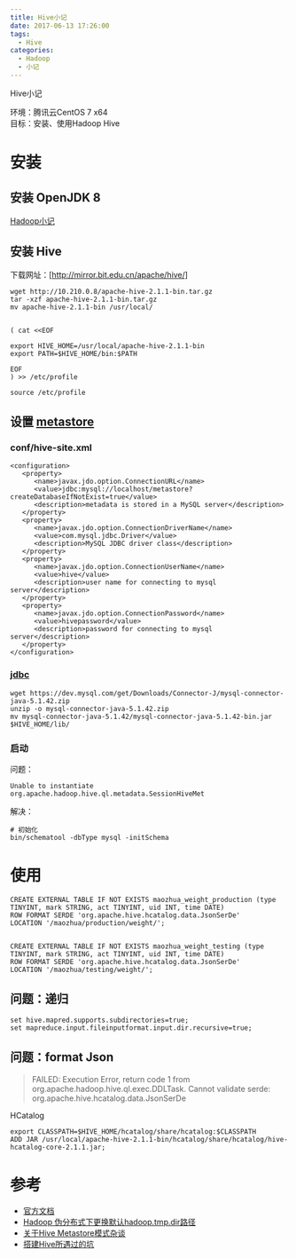 ```yaml
---
title: Hive小记
date: 2017-06-13 17:26:00
tags:
  - Hive
categories:
  - Hadoop
  - 小记
---
```


Hive小记
<!-- MORE -->
环境：腾讯云CentOS 7 x64  
目标：安装、使用Hadoop Hive


# 安装  
## 安装 OpenJDK 8
[Hadoop小记](Hadoop小记)

## 安装 Hive  
下载网址：[http://mirror.bit.edu.cn/apache/hive/]
```
wget http://10.210.0.8/apache-hive-2.1.1-bin.tar.gz
tar -xzf apache-hive-2.1.1-bin.tar.gz
mv apache-hive-2.1.1-bin /usr/local/


( cat <<EOF

export HIVE_HOME=/usr/local/apache-hive-2.1.1-bin
export PATH=$HIVE_HOME/bin:$PATH

EOF
) >> /etc/profile

source /etc/profile

```

## 设置 [metastore](https://cwiki.apache.org/confluence/display/Hive/AdminManual+MetastoreAdmin)

### conf/hive-site.xml
```
<configuration>
   <property>
      <name>javax.jdo.option.ConnectionURL</name>
      <value>jdbc:mysql://localhost/metastore?createDatabaseIfNotExist=true</value>
      <description>metadata is stored in a MySQL server</description>
   </property>
   <property>
      <name>javax.jdo.option.ConnectionDriverName</name>
      <value>com.mysql.jdbc.Driver</value>
      <description>MySQL JDBC driver class</description>
   </property>
   <property>
      <name>javax.jdo.option.ConnectionUserName</name>
      <value>hive</value>
      <description>user name for connecting to mysql server</description>
   </property>
   <property>
      <name>javax.jdo.option.ConnectionPassword</name>
      <value>hivepassword</value>
      <description>password for connecting to mysql server</description>
   </property>
</configuration>
```
### [jdbc](https://dev.mysql.com/downloads/connector/j/)
```
wget https://dev.mysql.com/get/Downloads/Connector-J/mysql-connector-java-5.1.42.zip
unzip -o mysql-connector-java-5.1.42.zip
mv mysql-connector-java-5.1.42/mysql-connector-java-5.1.42-bin.jar $HIVE_HOME/lib/
```

### 启动
问题：
```
Unable to instantiate org.apache.hadoop.hive.ql.metadata.SessionHiveMet
```

解决：
```
# 初始化
bin/schematool -dbType mysql -initSchema
```

# 使用
```
CREATE EXTERNAL TABLE IF NOT EXISTS maozhua_weight_production (type TINYINT, mark STRING, act TINYINT, uid INT, time DATE) 
ROW FORMAT SERDE 'org.apache.hive.hcatalog.data.JsonSerDe'  
LOCATION '/maozhua/production/weight/';


CREATE EXTERNAL TABLE IF NOT EXISTS maozhua_weight_testing (type TINYINT, mark STRING, act TINYINT, uid INT, time DATE) 
ROW FORMAT SERDE 'org.apache.hive.hcatalog.data.JsonSerDe'  
LOCATION '/maozhua/testing/weight/';
```

## 问题：递归
```
set hive.mapred.supports.subdirectories=true;
set mapreduce.input.fileinputformat.input.dir.recursive=true;
```

## 问题：format Json

> FAILED: Execution Error, return code 1 from org.apache.hadoop.hive.ql.exec.DDLTask. Cannot validate serde: org.apache.hive.hcatalog.data.JsonSerDe

HCatalog
```
export CLASSPATH=$HIVE_HOME/hcatalog/share/hcatalog:$CLASSPATH
ADD JAR /usr/local/apache-hive-2.1.1-bin/hcatalog/share/hcatalog/hive-hcatalog-core-2.1.1.jar;
```

# 参考
- [官方文档](http://hadoop.apache.org/docs/r2.8.0/hadoop-project-dist/hadoop-common/SingleCluster.html#Execution)
- [Hadoop 伪分布式下更换默认hadoop.tmp.dir路径](http://blog.csdn.net/telnetor/article/details/6993336)
- [关于Hive Metastore模式杂谈](http://www.cognoschina.net/Article/122347)
- [搭建Hive所遇过的坑](http://www.jianshu.com/p/d9cb284f842d)
